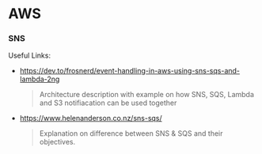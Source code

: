 # AWS
  ### SNS

Useful Links:

* https://dev.to/frosnerd/event-handling-in-aws-using-sns-sqs-and-lambda-2ng
  > Architecture description with example on how SNS, SQS, Lambda and S3 notifiacation can be used together

* https://www.helenanderson.co.nz/sns-sqs/ 
  
  > Explanation on difference between SNS & SQS and their objectives.

